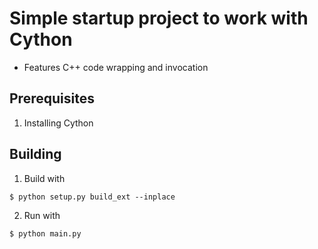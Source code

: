 # Simple startup project to work with Cython

- Features C++ code wrapping and invocation

## Prerequisites

1. Installing Cython

## Building

1. Build with

```
$ python setup.py build_ext --inplace 
```

2. Run with

```
$ python main.py
```
